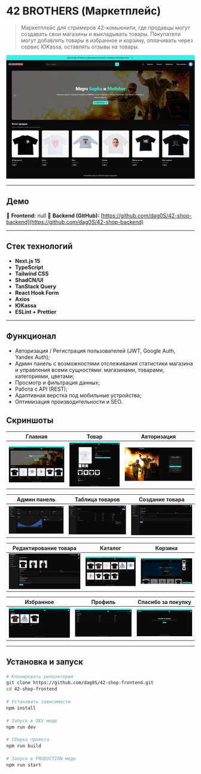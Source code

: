 # 42 BROTHERS (Маркетплейс)

> Маркетплейс для стримеров 42-комьюнити, где продавцы могут создавать свои магазины и выкладывать товары. Покупатели могут добавлять товары в избранное и корзину, оплачивать через сервис ЮKassa, оставлять отзывы на товары.

![Preview Screenshot](https://github.com/dag0S/42-shop-frontend/blob/master/public/images/screenshots/home.png)

---

## Демо

🔗 **Frontend:** null
🔗 **Backend (GitHub):** [https://github.com/dag0S/42-shop-backend](https://github.com/dag0S/42-shop-backend)

---

## Стек технологий

- **Next.js 15**
- **TypeScript**
- **Tailwind CSS**
- **ShadCN/UI**
- **TanStack Query**
- **React Hook Form**
- **Axios**
- **ЮKassa**
- **ESLint + Prettier**

---

## Функционал

- Авторизация / Регистрация пользователей (JWT, Google Auth, Yandex Auth);
- Админ панель с возможностями отслеживания статистики магазина и управления всеми сущностями: магазинами, товарами, категориями, цветами;
- Просмотр и фильтрация данных;
- Работа с API (REST);
- Адаптивная верстка под мобильные устройства;
- Оптимизация производительности и SEO.

## Скриншоты

|                                           Главная                                           |                                                 Товар                                                 |                                               Авторизация                                                |
| :--------------------------------------------------------------------------------------------------: | :---------------------------------------------------------------------------------------------------: | :------------------------------------------------------------------------------------------------------: |
| ![Главная](https://github.com/dag0S/42-shop-frontend/blob/master/public/images/screenshots/home.png) | ![Товар](https://github.com/dag0S/42-shop-frontend/blob/master/public/images/screenshots/product.png) | ![Авторизация](https://github.com/dag0S/42-shop-frontend/blob/master/public/images/screenshots/auth.png) |

|                                           Админ панель                                           |                                                 Таблица товаров                                                 |                                               Создание товара                                                |
| :--------------------------------------------------------------------------------------------------: | :---------------------------------------------------------------------------------------------------: | :------------------------------------------------------------------------------------------------------: |
| ![Главная](https://github.com/dag0S/42-shop-frontend/blob/master/public/images/screenshots/dashbord.png) | ![Товар](https://github.com/dag0S/42-shop-frontend/blob/master/public/images/screenshots/products.png) | ![Авторизация](https://github.com/dag0S/42-shop-frontend/blob/master/public/images/screenshots/create-product.png) |

|                                           Редактирование товара                                           |                                                 Каталог                                                 |                                               Корзина                                                |
| :--------------------------------------------------------------------------------------------------: | :---------------------------------------------------------------------------------------------------: | :------------------------------------------------------------------------------------------------------: |
| ![Главная](https://github.com/dag0S/42-shop-frontend/blob/master/public/images/screenshots/edit-product.png) | ![Товар](https://github.com/dag0S/42-shop-frontend/blob/master/public/images/screenshots/explorer.png) | ![Авторизация](https://github.com/dag0S/42-shop-frontend/blob/master/public/images/screenshots/cart.png) |

|                                           Избранное                                           |                                                 Профиль                                                 |                                               Спасибо за покупку                                                |
| :--------------------------------------------------------------------------------------------------: | :---------------------------------------------------------------------------------------------------: | :------------------------------------------------------------------------------------------------------: |
| ![Главная](https://github.com/dag0S/42-shop-frontend/blob/master/public/images/screenshots/favorites.png) | ![Товар](https://github.com/dag0S/42-shop-frontend/blob/master/public/images/screenshots/profile.png) | ![Авторизация](https://github.com/dag0S/42-shop-frontend/blob/master/public/images/screenshots/thanks.png) |

---

## Установка и запуск

```bash
# Клонировать репозиторий
git clone https://github.com/dag0S/42-shop-frontend.git
cd 42-shop-frontend

# Устанавить зависимости
npm install

# Запуск в DEV моде
npm run dev

# Сборка проекта
npm run build

# Запуск в PRODUCTION моде
npm run start
```
